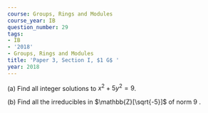 ```yaml
---
course: Groups, Rings and Modules
course_year: IB
question_number: 29
tags:
- IB
- '2018'
- Groups, Rings and Modules
title: 'Paper 3, Section I, $1 G$ '
year: 2018
---
```




(a) Find all integer solutions to $x^{2}+5 y^{2}=9$.

(b) Find all the irreducibles in $\mathbb{Z}[\sqrt{-5}]$ of norm 9 .